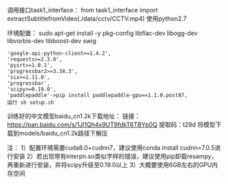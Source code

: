 调用接口task1_interface：
from task1_interface import extractSubtitlefromVideo(./data/cctv/CCTV.mp4)
使用python2.7

环境配置：
	sudo apt-get install -y pkg-config libflac-dev libogg-dev libvorbis-dev libboost-dev swig

    'google-api-python-client>=1.4.2',
    'requests>=2.3.0',
    'pysrt>=1.0.1',
    'progressbar2>=3.34.3',
    'six>=1.11.0',
	'progressbar',
	'scipy>=0.19.0',
	'paddlepaddle'->pip install paddlepaddle-gpu==1.1.0.post87,
	运行 sh setup.sh
	
训练好的中文模型baidu_cn1.2k下载地址：
链接：https://pan.baidu.com/s/1JI1Qh4x9UT9fdkT6TBYp0Q 
提取码：t29d
将模型下载到models/baidu_cn1.2k路径下解压

注：
1）配置环境需要cuda8.0+cudnn7，建议使用conda install cudnn=7.0.5进行安装
2）若出现带有interpn.so类似字样的错误，建议使用pip卸载resampy，再重新进行安装，并将scipy升级至0.19.0以上
3）大概要使用6GB左右的GPU内存空间

